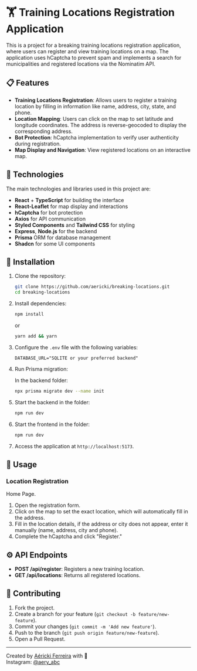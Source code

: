 # 🏋️ Training Locations Registration Application

This is a project for a breaking training locations registration application, where users can register and view training locations on a map. The application uses hCaptcha to prevent spam and implements a search for municipalities and registered locations via the Nominatim API.

## 📋 Features

- **Training Locations Registration**: Allows users to register a training location by filling in information like name, address, city, state, and phone.
- **Location Mapping**: Users can click on the map to set latitude and longitude coordinates. The address is reverse-geocoded to display the corresponding address.
- **Bot Protection**: hCaptcha implementation to verify user authenticity during registration.
- **Map Display and Navigation**: View registered locations on an interactive map.

## 🚀 Technologies

The main technologies and libraries used in this project are:

- **React** + **TypeScript** for building the interface
- **React-Leaflet** for map display and interactions
- **hCaptcha** for bot protection
- **Axios** for API communication
- **Styled Components** and **Tailwind CSS** for styling
- **Express**, **Node.js** for the backend
- **Prisma** ORM for database management
- **Shadcn** for some UI components

## 🔧 Installation

1. Clone the repository:
    ```bash
    git clone https://github.com/aericki/breaking-locations.git
    cd breaking-locations
    ```

2. Install dependencies:
    ```bash
    npm install
    ```
    or 
    ```bash
    yarn add && yarn
    ```

3. Configure the `.env` file with the following variables:

    ```
    DATABASE_URL="SQLITE or your preferred backend"
    ```

4. Run Prisma migration:

    In the backend folder:

    ```bash
    npx prisma migrate dev --name init
    ```

5. Start the backend in the folder:
    ```bash
    npm run dev
    ```

6. Start the frontend in the folder:
    ```bash
    npm run dev
    ```

7. Access the application at `http://localhost:5173`.

## 📌 Usage

### Location Registration

Home Page.

1. Open the registration form.
2. Click on the map to set the exact location, which will automatically fill in the address.
3. Fill in the location details, if the address or city does not appear, enter it manually (name, address, city and phone).
4. Complete the hCaptcha and click "Register."


## ⚙️ API Endpoints

- **POST /api/register**: Registers a new training location.
- **GET /api/locations**: Returns all registered locations.

## 🤝 Contributing

1. Fork the project.
2. Create a branch for your feature (`git checkout -b feature/new-feature`).
3. Commit your changes (`git commit -m 'Add new feature'`).
4. Push to the branch (`git push origin feature/new-feature`).
5. Open a Pull Request.

---

Created by [Aéricki Ferreira](https://github.com/aericki) with 💙  
Instagram: [@aery_abc](https://www.instagram.com/aery_abc)
